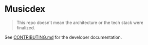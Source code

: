 # Musicdex

> This repo doesn't mean the architecture or the tech stack were finalized.

See [CONTRIBUTING.md](./CONTRIBUTING.md) for the developer documentation.
